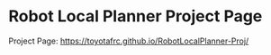# Robot Local Planner Project Page

Project Page: https://toyotafrc.github.io/RobotLocalPlanner-Proj/